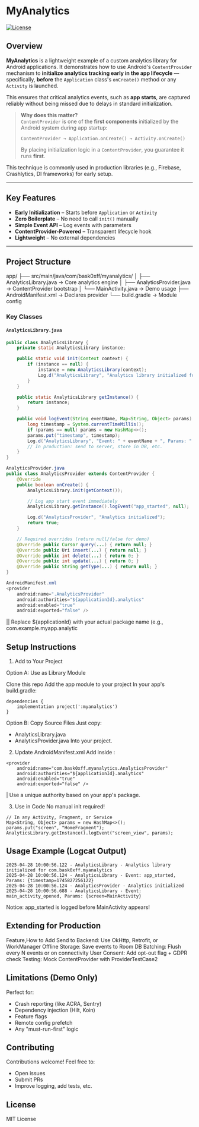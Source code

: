# MyAnalytics

[![License](https://img.shields.io/badge/license-MIT-blue.svg)](LICENSE)

## Overview

**MyAnalytics** is a lightweight example of a custom analytics library for Android applications. It demonstrates how to use Android's `ContentProvider` mechanism to **initialize analytics tracking early in the app lifecycle** — specifically, **before** the `Application` class's `onCreate()` method or any `Activity` is launched.

This ensures that critical analytics events, such as **app starts**, are captured reliably without being missed due to delays in standard initialization.

> **Why does this matter?**  
> `ContentProvider` is one of the **first components** initialized by the Android system during app startup:
>
> ```
> ContentProvider → Application.onCreate() → Activity.onCreate()
> ```
>
> By placing initialization logic in a `ContentProvider`, you guarantee it runs **first**.

This technique is commonly used in production libraries (e.g., Firebase, Crashlytics, DI frameworks) for early setup.

---

## Key Features

- **Early Initialization** – Starts before `Application` or `Activity`
- **Zero Boilerplate** – No need to call `init()` manually
- **Simple Event API** – Log events with parameters
- **ContentProvider-Powered** – Transparent lifecycle hook
- **Lightweight** – No external dependencies

---

## Project Structure
app/
├── src/main/java/com/bask0xff/myanalytics/
│   ├── AnalyticsLibrary.java     → Core analytics engine
│   ├── AnalyticsProvider.java    → ContentProvider bootstrap
│   └── MainActivity.java         → Demo usage
├── AndroidManifest.xml           → Declares provider
└── build.gradle                  → Module config


### Key Classes

#### `AnalyticsLibrary.java`
```java
public class AnalyticsLibrary {
    private static AnalyticsLibrary instance;

    public static void init(Context context) {
        if (instance == null) {
            instance = new AnalyticsLibrary(context);
            Log.d("AnalyticsLibrary", "Analytics library initialized for " + context.getPackageName());
        }
    }

    public static AnalyticsLibrary getInstance() {
        return instance;
    }

    public void logEvent(String eventName, Map<String, Object> params) {
        long timestamp = System.currentTimeMillis();
        if (params == null) params = new HashMap<>();
        params.put("timestamp", timestamp);
        Log.d("AnalyticsLibrary", "Event: " + eventName + ", Params: " + params);
        // In production: send to server, store in DB, etc.
    }
}

AnalyticsProvider.java
public class AnalyticsProvider extends ContentProvider {
    @Override
    public boolean onCreate() {
        AnalyticsLibrary.init(getContext());

        // Log app start event immediately
        AnalyticsLibrary.getInstance().logEvent("app_started", null);

        Log.d("AnalyticsProvider", "Analytics initialized");
        return true;
    }

    // Required overrides (return null/false for demo)
    @Override public Cursor query(...) { return null; }
    @Override public Uri insert(...) { return null; }
    @Override public int delete(...) { return 0; }
    @Override public int update(...) { return 0; }
    @Override public String getType(...) { return null; }
}

AndroidManifest.xml
<provider
    android:name=".AnalyticsProvider"
    android:authorities="${applicationId}.analytics"
    android:enabled="true"
    android:exported="false" />
```
|| Replace ${applicationId} with your actual package name (e.g., com.example.myapp.analytic

## Setup Instructions
1. Add to Your Project

Option A: Use as Library Module

Clone this repo
Add the app module to your project
In your app's build.gradle:

```
dependencies {
    implementation project(':myanalytics')
}
```

Option B: Copy Source Files
Just copy:
- AnalyticsLibrary.java
- AnalyticsProvider.java
Into your project.

2. Update AndroidManifest.xml
Add inside <application>:
```
<provider
    android:name="com.bask0xff.myanalytics.AnalyticsProvider"
    android:authorities="${applicationId}.analytics"
    android:enabled="true"
    android:exported="false" />
```
| Use a unique authority based on your app's package.

3. Use in Code
No manual init required!
```
// In any Activity, Fragment, or Service
Map<String, Object> params = new HashMap<>();
params.put("screen", "HomeFragment");
AnalyticsLibrary.getInstance().logEvent("screen_view", params);
```

## Usage Example (Logcat Output)
```
2025-04-28 10:00:56.122 - AnalyticsLibrary - Analytics library initialized for com.bask0xff.myanalytics
2025-04-28 10:00:56.124 - AnalyticsLibrary - Event: app_started, Params: {timestamp=1745827256122}
2025-04-28 10:00:56.124 - AnalyticsProvider - Analytics initialized
2025-04-28 10:00:56.688 - AnalyticsLibrary - Event: main_activity_opened, Params: {screen=MainActivity}
```
Notice: app_started is logged before MainActivity appears!

## Extending for Production

Feature,How to Add
Send to Backend: Use OkHttp, Retrofit, or WorkManager
Offline Storage: Save events to Room DB
Batching: Flush every N events or on connectivity
User Consent: Add opt-out flag + GDPR check
Testing: Mock ContentProvider with ProviderTestCase2

## Limitations (Demo Only)
Perfect for:
- Crash reporting (like ACRA, Sentry)
- Dependency injection (Hilt, Koin)
- Feature flags
- Remote config prefetch
- Any "must-run-first" logic

## Contributing
Contributions welcome! Feel free to:
- Open issues
- Submit PRs
- Improve logging, add tests, etc.

## License
MIT License

